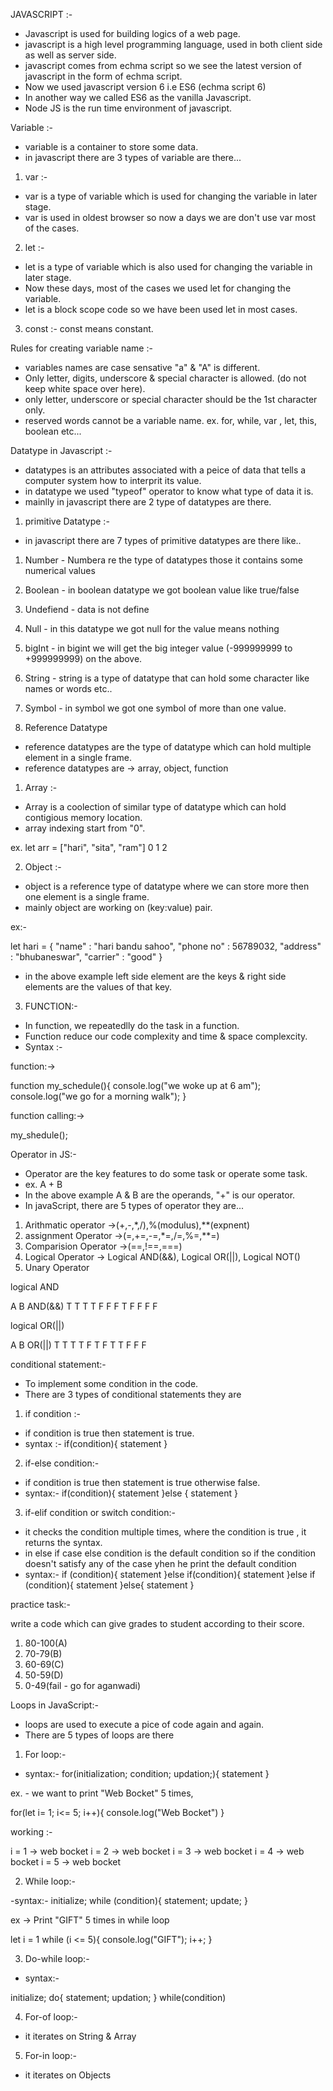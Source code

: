 JAVASCRIPT :- 

- Javascript is used for building logics of a web page. 
- javascript is a high level programming language, used in both client side as well as server side. 
- javascript comes from echma script so we see the latest version of javascript in the form of echma script. 
- Now we used javascript version 6 i.e ES6 (echma script 6)
- In another way we called ES6 as the vanilla Javascript.
- Node JS is the run time environment of javascript. 

Variable :- 

- variable is a container to store some data.
- in javascript there are 3 types of variable are there...

1. var :-

- var is a type of variable which is used for changing the variable in later stage. 
- var is used in oldest browser so now a days we are don't use var most of the cases. 

2. let :- 

- let is a type of variable which is also used for changing the variable in later stage.
- Now these days, most of the cases we used let for changing the variable.
- let is a block scope code so we have been used let in most cases. 

3. const :- const means constant. 

Rules for creating variable name :- 

- variables names are case sensative "a" & "A" is different.
- Only letter, digits, underscore & special character is allowed. (do not keep white space over here).
- only letter, underscore or special character should be the 1st character only. 
- reserved words cannot be a variable name. 
ex. for, while, var , let, this, boolean etc... 

Datatype in Javascript :- 

- datatypes is an attributes associated with a peice of data that tells a computer system how to interprit its value. 
- in datatype we used "typeof" operator to know what type of data it is. 
- mainlly in javascript there are 2 type of datatypes are there. 

1. primitive Datatype :- 

- in javascript there are 7 types of primitive datatypes are there like..

1. Number - Numbera re the type of datatypes those it contains some numerical values
2. Boolean - in boolean datatype we got boolean value like true/false
3. Undefiend - data is not define
4. Null - in this datatype we got null for the value means nothing
5. bigInt - in bigint we will get the big integer value (-999999999 to +999999999) on the above.
6. String - string is a type of datatype that can hold some character like names or words etc.. 
7. Symbol - in symbol we got one symbol of more than one value.

2. Reference Datatype

- reference datatypes are the type of datatype which can hold multiple element in a single frame.
- reference datatypes are -> array, object, function

1. Array :- 

- Array is a coolection of similar type of datatype which can hold contigious memory location. 
- array indexing start from "0".

ex. let arr = ["hari", "sita", "ram"]
                 0        1       2

2. Object :- 

- object is a reference type of datatype where we can store more then one element is a single frame. 
- mainly object are working on (key:value) pair.

ex:- 

let hari = {
    "name" : "hari bandu sahoo",
    "phone no" : 56789032,
    "address" : "bhubaneswar",
    "carrier" : "good"
}

- in the above example left side element are the keys & right side elements are the values of that key.


3. FUNCTION:-

- In function, we repeatedlly do the task in a function.
- Function reduce our code complexity and time & space complexcity.
- Syntax :-


function:->

function my_schedule(){
    console.log("we woke up at 6 am");
    console.log("we go for a morning walk");
}

function calling:->

my_shedule();

Operator in JS:-

- Operator are the key features to do some task or operate some task.
- ex. A + B
- In the above example A & B are the operands, "+" is our operator.
- In javaScript, there are 5 types of operator they are...


1. Arithmatic operator ->(+,-,*,/),%(modulus),**(expnent)
2. assignment Operator ->(=,+=,-=,*=,/=,%=,**=)
3. Comparision Operator ->(==,!==,===)
4. Logical Operator -> Logical AND(&&), Logical OR(||), Logical NOT()
5. Unary Operator


logical AND

A  B  AND(&&)
T  T     T
T  F     F
F  T     F
F  F     F


logical OR(||)

A  B  OR(||)
T  T     T
T  F     T
F  T     T
F  F     F

conditional statement:-

- To implement some condition in the code.
- There are 3 types of conditional statements they are 

1. if condition :-

- if condition is true then statement is true.
- syntax :-
  if(condition){
    statement
  }


2. if-else condition:-
 
- if condition is true then statement is true otherwise false.
- syntax:-
 if(condition){
    statement
 }else {
    statement
 }

3. if-elif condition or switch condition:-

- it checks the condition multiple times, where the condition is true , it returns the syntax.
- in else if case else condition is the default condition so if the condition doesn't satisfy any of the case yhen he print the default condition
- syntax:-
  if (condition){
    statement
  }else if(condition){
    statement
  }else if (condition){
    statement
  }else{
    statement
  }

practice task:-

write a code which can give grades to student according to their score.
1. 80-100(A)
2. 70-79(B)
3. 60-69(C)
4. 50-59(D)
5. 0-49(fail - go for aganwadi)


Loops in JavaScript:-

- loops are used to execute a pice of code again and again.
- There are 5 types of loops are there 
1. For loop:-

- syntax:- 
for(initialization; condition; updation;){
  statement
}

ex. - we want to print "Web Bocket" 5 times,

for(let i= 1; i<= 5; i++){
  console.log("Web Bocket")
}

working :-


i = 1 -> web bocket
i = 2 -> web bocket
i = 3 -> web bocket
i = 4 -> web bocket
i = 5 -> web bocket


2. While loop:-

-syntax:-
initialize;
 while (condition){
  statement;
  update;
 }

 ex -> Print "GIFT" 5 times in while loop

 let i = 1
 while (i <= 5){
  console.log("GIFT");
  i++;
 }


3. Do-while loop:-

- syntax:-

initialize;
do{
  statement;
  updation;
} while(condition)

4. For-of loop:-
- it iterates on String & Array

5. For-in loop:-
- it iterates on Objects

<!-- ex. 
let i = hari

let arr = ["sita", "hari", "bibhu", "ram"] -->